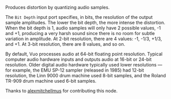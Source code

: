 Produces distortion by quantizing audio samples.

The `Bit Depth` input port specifies, in bits, the resolution of the output sample amplitudes.  The lower the bit depth, the more intense the distortion.  When the bit depth is 1, audio samples will only have 2 possible values, -1 and +1, producing a very harsh sound since there is no room for subtle variation in amplitude.  At 2-bit resolution, there are 4 values: -1, -1/3, +1/3, and +1.  At 3-bit resolution, there are 8 values, and so on.

By default, Vuo processes audio at 64-bit floating point resolution.  Typical computer audio hardware inputs and outputs audio at 16-bit or 24-bit resolution.  Older digital audio hardware typically used lower resolutions — for example, the EMU SP-12 sampler (released in 1985) had 12-bit resolution, the Linn 9000 drum machine used 8-bit samples, and the Roland TR-909 drum machine used 6-bit samples.

Thanks to [alexmitchellmus](https://community.vuo.org/u/alexmitchellmus) for contributing this node.
